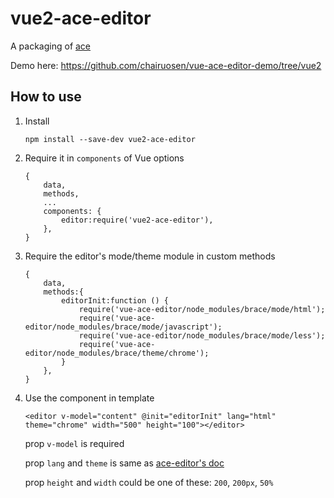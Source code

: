 vue2-ace-editor
====================
A packaging of [ace](https://ace.c9.io/)

Demo here: https://github.com/chairuosen/vue-ace-editor-demo/tree/vue2

## How to use

1. Install

    ```
    npm install --save-dev vue2-ace-editor
    ```
    
2. Require it in `components` of Vue options

    ```
    {
        data,
        methods,
        ...
        components: {
            editor:require('vue2-ace-editor'),
        },
    }
    ```
 
3. Require the editor's mode/theme module in custom methods
    
    ```
    {
        data,
        methods:{
            editorInit:function () {
                require('vue-ace-editor/node_modules/brace/mode/html');
                require('vue-ace-editor/node_modules/brace/mode/javascript');
                require('vue-ace-editor/node_modules/brace/mode/less');
                require('vue-ace-editor/node_modules/brace/theme/chrome');
            }
        },
    }
    ```
    
4. Use the component in template

    ```
    <editor v-model="content" @init="editorInit" lang="html" theme="chrome" width="500" height="100"></editor>
    ```
    
    prop `v-model`  is required
    
    prop `lang` and `theme` is same as [ace-editor's doc](https://github.com/ajaxorg/ace)
    
    prop `height` and `width` could be one of these:  `200`, `200px`, `50%`
    
